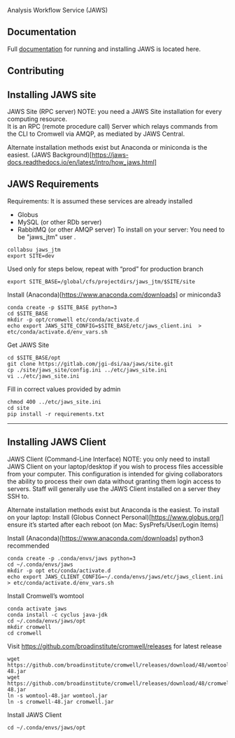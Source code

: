  Analysis Workflow Service (JAWS)

## Documentation
Full [documentation](https://jaws-docs.readthedocs.io) for running and installing JAWS is located here.

## Contributing

## Installing JAWS site
JAWS Site (RPC server)
NOTE: you need a JAWS Site installation for every computing resource.  
It is an RPC (remote procedure call) Server which relays commands from the CLI to Cromwell via AMQP, as mediated by JAWS Central.

Alternate installation methods exist but Anaconda or miniconda is the easiest.
(JAWS Background)[https://jaws-docs.readthedocs.io/en/latest/Intro/how_jaws.html]  

## JAWS Requirements
Requirements:
It is assumed these services are already installed
* Globus
* MySQL (or other RDb server)
* RabbitMQ (or other AMQP server)
To install on your server:
      You need to be "jaws_jtm" user . 
      
```
collabsu jaws_jtm
export SITE=dev
```

Used only for steps below, repeat with “prod” for production branch
```
export SITE_BASE=/global/cfs/projectdirs/jaws_jtm/$SITE/site
```

Install (Anaconda)[https://www.anaconda.com/downloads] or miniconda3

```
conda create -p $SITE_BASE python=3
cd $SITE_BASE
mkdir -p opt/cromwell etc/conda/activate.d
echo export JAWS_SITE_CONFIG=$SITE_BASE/etc/jaws_client.ini  > etc/conda/activate.d/env_vars.sh
```

Get JAWS Site
```
cd $SITE_BASE/opt
git clone https://gitlab.com/jgi-dsi/aa/jaws/site.git
cp ./site/jaws_site/config.ini ../etc/jaws_site.ini
vi ../etc/jaws_site.ini
```

Fill in correct values provided by admin
```
chmod 400 ../etc/jaws_site.ini
cd site
pip install -r requirements.txt
```

---------------------------------

## Installing JAWS Client 
JAWS Client (Command-Line Interface)
NOTE: you only need to install JAWS Client on your laptop/desktop if you wish to process files accessible from your computer.  This configuration is intended for giving collaborators the ability to process their own data without granting them login access to servers.  Staff will generally use the JAWS Client installed on a server they SSH to.

Alternate installation methods exist but Anaconda is the easiest.
To install on your laptop:
Install (Globus Connect Personal)[https://www.globus.org/]
ensure it’s started after each reboot (on Mac: SysPrefs/User/Login Items)

Install (Anaconda)[https://www.anaconda.com/downloads]
python3 recommended
```
conda create -p .conda/envs/jaws python=3
cd ~/.conda/envs/jaws
mkdir -p opt etc/conda/activate.d
echo export JAWS_CLIENT_CONFIG=~/.conda/envs/jaws/etc/jaws_client.ini > etc/conda/activate.d/env_vars.sh
```
Install Cromwell’s womtool
```
conda activate jaws
conda install -c cyclus java-jdk
cd ~/.conda/envs/jaws/opt
mkdir cromwell
cd cromwell
```

Visit https://github.com/broadinstitute/cromwell/releases for latest release
```
wget https://github.com/broadinstitute/cromwell/releases/download/48/womtool-48.jar
wget https://github.com/broadinstitute/cromwell/releases/download/48/cromwell-48.jar
ln -s womtool-48.jar womtool.jar
ln -s cromwell-48.jar cromwell.jar
```

Install JAWS Client
```
cd ~/.conda/envs/jaws/opt
```

